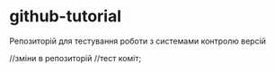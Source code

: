 # github-tutorial
Репозиторій для тестування роботи з системами контролю версій

//зміни в репозиторій
//тест коміт;